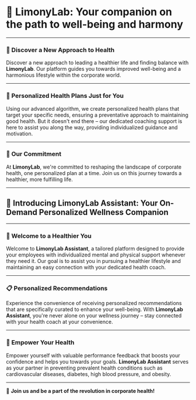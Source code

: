 
# 🍋 LimonyLab: Your companion on the path to well-being and harmony

---

### 🌱 Discover a New Approach to Health 

Discover a new approach to leading a healthier life and finding balance with **LimonyLab**. Our platform guides you towards improved well-being and a harmonious lifestyle within the corporate world.

---

### 🎯 Personalized Health Plans Just for You 

Using our advanced algorithm, we create personalized health plans that target your specific needs, ensuring a preventative approach to maintaining good health. But it doesn't end there – our dedicated coaching support is here to assist you along the way, providing individualized guidance and motivation.

---

### 🌟 Our Commitment 

At **LimonyLab**, we're committed to reshaping the landscape of corporate health, one personalized plan at a time. Join us on this journey towards a healthier, more fulfilling life.

---

## 🤖 Introducing LimonyLab Assistant: Your On-Demand Personalized Wellness Companion 

---

### 🌟 Welcome to a Healthier You 

Welcome to **LimonyLab Assistant**, a tailored platform designed to provide your employees with individualized mental and physical support whenever they need it. Our goal is to assist you in pursuing a healthier lifestyle and maintaining an easy connection with your dedicated health coach.

---

### 📋 Personalized Recommendations 

Experience the convenience of receiving personalized recommendations that are specifically curated to enhance your well-being. With **LimonyLab Assistant**, you're never alone on your wellness journey – stay connected with your health coach at your convenience.

---

### 💪 Empower Your Health 

Empower yourself with valuable performance feedback that boosts your confidence and helps you towards your goals. **LimonyLab Assistant** serves as your partner in preventing prevalent health conditions such as cardiovascular diseases, diabetes, high blood pressure, and obesity.

---

🔗 **Join us and be a part of the revolution in corporate health!**

